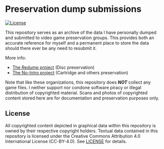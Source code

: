 # Preservation dump submissions
[![License](https://img.shields.io/github/license/romatthe/dumps)](https://github.com/romatthe/dumps/blob/master/LICENSE)

This repository serves as an archive of the data I have personally dumped and submitted to video game preservation groups. This provides both an accurate reference for myself and a permanent place to store the data should there ever be any need to resubmit it.

More info:
- [The Redump project](http://wiki.redump.org/index.php?title=Redump.org) (Disc preservation)
- [The No-Intro project](https://no-intro.org/) (Cartridge and others preservation)

Note that like these organizations, this repository does ***NOT*** collect any game files. I neither support nor condone software piracy or illegal distribution of copyrighted material. Scans and photos of copyrighted content stored here are for documentation and preservation purposes only.

## License
All copyrighted content depicted in graphical data within this repository is owned by their respective copyright holders. Textual data contained in this repository is licensed under the Creative Commons Attribution 4.0 International License (CC-BY-4.0). See [LICENSE](./LICENSE) for details.
